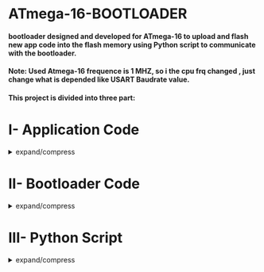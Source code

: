 # ATmega-16-BOOTLOADER

#### bootloader designed and developed for ATmega-16 to upload and flash new app code into the flash memory using Python script to communicate with the bootloader.
#### Note: Used Atmega-16 frequence is 1 MHZ, so i the cpu frq changed , just change what is depended like USART Baudrate value.
#### This project is divided into three part:

# I- Application Code
<details>
<summary>expand/compress</summary>

#### I just wrote a simple UART application code that just transmit two string messages over USART channel.
    int main(void)
    {
      USART_Init(12); // setting baudrate to 4800
      while (1) 
      {
		  USART_Transmit_Msg((uint8_t *)"HELLO FROM APPLICATION\n");
		  USART_Transmit_Msg((uint8_t *)"YOU HAVE DONE YOUR FIRST BOOTLOADER CODE\n");
      }
    }
That's to make sure we flashed the app code successfully into flash memory and the app code is running now.

## I.1-  USART Configuration:<br/>
Baudrate = 4800 ,parity = None ,Stop Bit = One

## I.2-  HEX File of APP CODE:
<details>
<summary>expand/compress</summary>
	
I.2.1- We need to extract the data Hex Bytes from the APP CODE Hex file generated.<br/>
I.2.2- The Generated APP CODE Hex file is located inside the Debug folder.

![2](https://user-images.githubusercontent.com/66730765/105389913-1de2a180-5c21-11eb-9e67-dc6b62e83959.PNG)<br/>

#### I.2.3- The Hex file Openned in Notepad++: 
####  <img align="right" src="https://user-images.githubusercontent.com/66730765/105493251-cf391400-5cc1-11eb-9d4f-701f7083ce6b.png">	
	:100000000C942A000C943F000C943F000C943F0089
	:100010000C943F000C943F000C943F000C943F0064
	:100020000C943F000C943F000C943F000C943F0054
	:100030000C943F000C943F000C943F000C943F0044
	:100040000C943F000C943F000C943F000C943F0034
	:100050000C943F0011241FBECFE5D4E0DEBFCDBF1E
	:1000600010E0A0E6B0E0EEEDF0E002C005900D92E9
	:10007000A23AB107D9F70E9460000C946D000C946D
	:10008000000090BD89B988E18AB986E880BD0895ED
	:100090005D9BFECF8CB908950F931F93CF938C0176
	:1000A000C0E0F801EC0FF11D80818A3021F0CF5FB4
	:1000B0000E944800F6CFCF911F910F910C944800F9
	:1000C0008CE090E00E94410080E690E00E944C00AD
	:0E00D00088E790E00E944C00F7CFF894FFCF35
	:1000DE0048454C4C4F2046524F4D204150504C49B4
	:1000EE00434154494F4E0A00594F552048415645F9
	:1000FE0020444F4E4520594F555220464952535495
	:10010E0020424F4F544C4F4144455220434F44459B
	:02011E000A00D5
	:00000001FF

#### I.2.4- Using C Parsing code Code "HEX-To-Array" the extract the Data Bytes.<br/>
##### Note: The [C code github link](https://github.com/AhmedYousriSobhi/Hex-To-array-txt)  <br/>
#### I.2.5-Take a copy of the hex file and past it inside the same folder as HexToArray C code.
![4](https://user-images.githubusercontent.com/66730765/105391151-7e261300-5c22-11eb-8cc7-8ee8db397352.PNG)<br/>
#### I.2.6- Using CMD, Run the line:   hextoarray.exe UART_APPLICATION.hex
![5](https://user-images.githubusercontent.com/66730765/105391152-7f574000-5c22-11eb-97a9-a473c2b624cc.PNG)<br/>
#### I.2.7- The Output File is named : OutputArray.txt, and looks like:
	{
 	0x0C, 0x94, 0x2A, 0x00, 0x0C, 0x94, 0x3F, 0x00, 0x0C, 0x94, 0x3F, 0x00, 0x0C, 0x94, 0x3F, 0x00,
 	0x0C, 0x94, 0x3F, 0x00, 0x0C, 0x94, 0x3F, 0x00, 0x0C, 0x94, 0x3F, 0x00, 0x0C, 0x94, 0x3F, 0x00,
 	0x0C, 0x94, 0x3F, 0x00, 0x0C, 0x94, 0x3F, 0x00, 0x0C, 0x94, 0x3F, 0x00, 0x0C, 0x94, 0x3F, 0x00,
 	0x0C, 0x94, 0x3F, 0x00, 0x0C, 0x94, 0x3F, 0x00, 0x0C, 0x94, 0x3F, 0x00, 0x0C, 0x94, 0x3F, 0x00,
 	0x0C, 0x94, 0x3F, 0x00, 0x0C, 0x94, 0x3F, 0x00, 0x0C, 0x94, 0x3F, 0x00, 0x0C, 0x94, 0x3F, 0x00,
 	0x0C, 0x94, 0x3F, 0x00, 0x11, 0x24, 0x1F, 0xBE, 0xCF, 0xE5, 0xD4, 0xE0, 0xDE, 0xBF, 0xCD, 0xBF,
 	0x10, 0xE0, 0xA0, 0xE6, 0xB0, 0xE0, 0xEE, 0xED, 0xF0, 0xE0, 0x02, 0xC0, 0x05, 0x90, 0x0D, 0x92,
 	0xA2, 0x3A, 0xB1, 0x07, 0xD9, 0xF7, 0x0E, 0x94, 0x60, 0x00, 0x0C, 0x94, 0x6D, 0x00, 0x0C, 0x94,
 	0x00, 0x00, 0x90, 0xBD, 0x89, 0xB9, 0x88, 0xE1, 0x8A, 0xB9, 0x86, 0xE8, 0x80, 0xBD, 0x08, 0x95,
 	0x5D, 0x9B, 0xFE, 0xCF, 0x8C, 0xB9, 0x08, 0x95, 0x0F, 0x93, 0x1F, 0x93, 0xCF, 0x93, 0x8C, 0x01,
 	0xC0, 0xE0, 0xF8, 0x01, 0xEC, 0x0F, 0xF1, 0x1D, 0x80, 0x81, 0x8A, 0x30, 0x21, 0xF0, 0xCF, 0x5F,
 	0x0E, 0x94, 0x48, 0x00, 0xF6, 0xCF, 0xCF, 0x91, 0x1F, 0x91, 0x0F, 0x91, 0x0C, 0x94, 0x48, 0x00,
 	0x8C, 0xE0, 0x90, 0xE0, 0x0E, 0x94, 0x41, 0x00, 0x80, 0xE6, 0x90, 0xE0, 0x0E, 0x94, 0x4C, 0x00,
 	0x88, 0xE7, 0x90, 0xE0, 0x0E, 0x94, 0x4C, 0x00, 0xF7, 0xCF, 0xF8, 0x94, 0xFF, 0xCF,
 	0x48, 0x45, 0x4C, 0x4C, 0x4F, 0x20, 0x46, 0x52, 0x4F, 0x4D, 0x20, 0x41, 0x50, 0x50, 0x4C, 0x49,
 	0x43, 0x41, 0x54, 0x49, 0x4F, 0x4E, 0x0A, 0x00, 0x59, 0x4F, 0x55, 0x20, 0x48, 0x41, 0x56, 0x45,
 	0x20, 0x44, 0x4F, 0x4E, 0x45, 0x20, 0x59, 0x4F, 0x55, 0x52, 0x20, 0x46, 0x49, 0x52, 0x53, 0x54,
 	0x20, 0x42, 0x4F, 0x4F, 0x54, 0x4C, 0x4F, 0x41, 0x44, 0x45, 0x52, 0x20, 0x43, 0x4F, 0x44, 0x45,
 	0x0A, 0x00,
 	0xFF, 0xFF, 0xFF, 0xFF, 0xFF, 0xFF, 0xFF, 0xFF, 0xFF, 0xFF, 0xFF, 0xFF, 0xFF, 0xFF, 0xFF, 0xFF,
 	0xFF, 0xFF, 0xFF, 0xFF, 0xFF, 0xFF, 0xFF, 0xFF, 0xFF, 0xFF, 0xFF, 0xFF, 0xFF, 0xFF, 0xFF, 0xFF,
 	0xFF, 0xFF, 0xFF, 0xFF, 0xFF, 0xFF, 0xFF, 0xFF, 0xFF, 0xFF, 0xFF, 0xFF, 0xFF, 0xFF, 0xFF, 0xFF,
 	0xFF, 0xFF, 0xFF, 0xFF, 0xFF, 0xFF, 0xFF, 0xFF, 0xFF, 0xFF, 0xFF, 0xFF, 0xFF, 0xFF, 0xFF, 0xFF,
 	0xFF, 0xFF, 0xFF, 0xFF, 0xFF, 0xFF, 0xFF, 0xFF, 0xFF, 0xFF, 0xFF, 0xFF, 0xFF, 0xFF, 0xFF, 0xFF,
 	0xFF, 0xFF, 0xFF, 0xFF, 0xFF, 0xFF, 0xFF, 0xFF, 0xFF, 0xFF, 0xFF, 0xFF, 0xFF, 0xFF, 0xFF, 0xFF
	};
	#define CODE_SIZE 384
	#define NO_OF_PAGES 3

##### The C parsing code is designed so it takes the HEX file and output the txt file in array hex bytes format, Code size in bytes and number of pages in flash memory. 
</details>
</details>

# II- Bootloader Code
<details>
<summary>expand/compress</summary>
	
![8](https://user-images.githubusercontent.com/66730765/105463206-62f5ea80-5c98-11eb-917e-2a82609d416d.PNG)
![9](https://user-images.githubusercontent.com/66730765/105463210-638e8100-5c98-11eb-82fe-266756800d8d.PNG)

</details>

# III- Python Script
<details>
<summary>expand/compress</summary>
	
## • III.1 This Script is used to
<details>
<summary>expand/compress</summary>
	
##### ‣ 1- Talk to the Bootloader.<br/>
‣ 2- Read Hex Bytes from the OutputArray.txt file - from APP Code Stage - and Transmit those bytes through USART to Boodloader.
</details>

### • III.2 LET'S EXPLAIN THE SCRIPT
<details>
<summary>expand/compress</summary>
	
## ◦ III.2.1  First The imported modules:<br/>

<details>
<summary>expand/compress</summary>
	
##### ‣ Three Modules we imported, the third one was created and designed as we will need it in a next step, so i'll explain it later when we will need it. 
	import serial
	import serial.tools.list_ports
	from TXT_FILE_HANDLER import *
##### ‣ Modules: "serial" is used to create a serial com port object, and configure its name, baudrate, parity, stop bit ,... etc <br/>
‣ Modules: "serial.tools.list_ports" is used to get all connected com ports on your os device PC/LAPTOP.

</details>
	
## ◦ III.2.2  PORT CONFIGURATION
<details>
<summary>expand/compress</summary>
	
##### ‣ Port Configuration: --: Implementation.	
	#*********PORT CONFIGURATION**************#
	# if this the main py file to run ,
	# so if another program run , it will not run the code inside this if.          
	if __name__ == '__main__':
    	ser = serial.Serial()
    	ports = serial.tools.list_ports.comports()
    	print("PY_DEBUG: LIST OF CONNECTED COM PORTS :")
    	for port, desc, hwid in sorted(ports):
            	print("{}: {} [{}]".format(port, desc, hwid))
    	keyword_com = 'COM'
    	while True:
        	ser.port = input("PY_DEBUG: ENTER COM NUMBER : ")
        	if keyword_com in ser.port :
            	break;
    	ser.baudrate = int(input("PY_DEBUG: ENTER BAUDRATE : "))
    	ser.close()
    	print("PY_DEBUG : SERIAL PORT :\n", ser)
##### ‣ These code lines are used to get all connected com ports and print them, so that when we connect TTL-USB to our PC/LAPTOP, we get the com number.<br/>
	ports = serial.tools.list_ports.comports()
    	print("PY_DEBUG: LIST OF CONNECTED COM PORTS :")
    	for port, desc, hwid in sorted(ports):
            	print("{}: {} [{}]".format(port, desc, hwid))
##### ‣ Port Configuration: --: Run Time. 
![12](https://user-images.githubusercontent.com/66730765/105466210-963a7880-5c9c-11eb-88ef-58d202f13f63.PNG)
##### ‣ In my case, the TTL-USB is COM4<br/>
![12](https://user-images.githubusercontent.com/66730765/105466316-b833fb00-5c9c-11eb-8613-75c924bc25d9.PNG)
##### ‣ From these lines we get the com number in the while loop and check for spelling "COM" word-key in the input. So the user should input: COM4 then press enter.<br/>
	keyword_com = 'COM'
    	while True:
        	ser.port = input("PY_DEBUG: ENTER COM NUMBER : ")
        	if keyword_com in ser.port :
            	break;
‣ Next, asking for the Baudrate. The baudrate i use for ATmega-16 is 4800
![25](https://user-images.githubusercontent.com/66730765/105495480-e6c5cc00-5cc4-11eb-81f9-d580ac4c11e2.png)
##### ‣ To make no error if we try to open an already openned port, so first thing to do is to close the selected com port using : ser.close()<br/>
‣ let's first explain CONFIG_COM command:<br/>
## ∙ Command : CONFIG_COM<br/>
##### ‣ comConfig: --:Implementation:
	#*******COM PORT FUNCTIONS********#        
	def comConfig():
    	print(50*'-',"\n\t",ser.port, "C O N F I G  B O A R D\n")
    	while True:
        	cmd= input("\nPY_DEBUG: COMMAND LIST:\
                    	\n\tCHANGE_COM : TO CHANGE COM PORT.\
                    	\n\tCHANGE_BAUD : TO CHANGE BAUDRATE.\
                    	\n\tRETURN : TO RETURN TO MAIN MENUE.\
                    	\n\nYOUR COMMAND IS : ")
        	if cmd == "CHANGE_COM":
            		ser.port = input("PY_DEBUG: ENTER COM NUMBER : ")
        	elif cmd == "CHANGE_BAUD":
            		ser.baudrate = int(input("PY_DEBUG: ENTER BAUDRATE : "))
        	elif cmd == "RETURN":
            		break;
        	else:
            		print("PY_DEBUG: UNDEFINED COMMAND!!")
##### ‣ comConfig: --: Run time:
![17](https://user-images.githubusercontent.com/66730765/105472524-b9692600-5ca4-11eb-9d1a-eb8c9410a326.PNG)
### ◦ Command : CHANGE_COM <br/>
     # To change the com port, as an input from the user.
     ser.port = input("PY_DEBUG: ENTER COM NUMBER : ")
### ◦ Command : CHANGE_BAUD <br/>
     # To change the Baudrate of the com port, as an input from the user.
     ser.baudrate = int(input("PY_DEBUG: ENTER BAUDRATE : "))
### ◦ Command : RETURN <br/> 
     # Just breaks the while loop and get out of the comConfig function and returns to MAIN-MENUE
     break
     
</details>

## ◦ III.2.3- Display MAIN MENUE Get Command from User:<br/>
<details>
<summary>expand/compress</summary>
	
##### ‣ Main_Menue: --:Implementation. 
	#Get Command From User.
    	cmd = '0'
    	while(1):
        	print(50*'-','\n\t\tM A I N  M E N U E\n')
        	cmd= input("\nPY_DEBUG: COMMAND LIST:\
                    	\n\tOPEN_PORT : TO OPEN COM PORT SELECTED.\
                    	\n\tCLOSE_PORT : TO CLOSE COM PORT.\
                    	\n\tCONFIG_COM : TO CHANGE COM PORT.\
                    	\n\nYOUR COMMAND IS : ")
        	if cmd == "OPEN_PORT" :
            		ser.open()
            		print("PY_DEBUG: COM PORT IS OPENED? ", ser.is_open)
            		comBoard()
        	elif cmd == "CLOSE_PORT":
            		ser.close()
            		print("PY_DEBUG: COM PORT IS CLOSED? ", not ser.is_open)
        	elif cmd == "CONFIG_COM":
            		print("PY_DEBUG: ENTERING CONFIGURATION COM BOARD.")
            		comConfig()
        	else:
            		print("PY_DEBUG: UNDEFINED COMMAND.")
##### ‣ Main_Menue: --: Run Time.
![14](https://user-images.githubusercontent.com/66730765/105471067-03510c80-5ca3-11eb-914c-b78b8763dac6.PNG)
##### ‣ The input command is checked in if-elif statements, so according to the input CMD, it's calling specific function.<br/>
## ∙ Command : OPEN_PORT 
#### <img align="right" src="https://user-images.githubusercontent.com/66730765/105474483-eddde180-5ca6-11eb-9cdc-ebb55183c204.PNG">
##### ‣ Firstly, open the selected com port.<br/>
##### ‣ Secondly, print the status of the com port: open/close using ser.is_open that return True if com port is opened successfully.<br/>
##### ‣ Thirdly, Call the function comBoard(), That jumps to comBoard Menue.
	if cmd == "OPEN_PORT" :
        	ser.open()
        	print("PY_DEBUG: COM PORT IS OPENED? ", ser.is_open)
        	comBoard()
##### ‣ if you notice, the first then to do when jumping to com Board, is to reset the AVR MCU, as explained in BOOTLOADER SECTION above, that the bootloader sends some starting messages, and ofcourse these messages are sent directly as the AVR is powered and we missed these messages while starting python script. That's why we need to reset the MCU after opening the COM port.
##### ‣ MCU RESET:
![20](https://user-images.githubusercontent.com/66730765/105475653-4661ae80-5ca8-11eb-971c-a1b27ec4f5bd.PNG)<br/>
##### ‣ As you can see, there are two debug-texter here: <br/>
∙ PY_DEBUG : is from Python script.<br/>
∙ BLD_DEBUG : is from ATmega-16 BOOTLOADER.
#### ![20](https://user-images.githubusercontent.com/66730765/105475966-b8d28e80-5ca8-11eb-8079-5cb59e034458.PNG)<br/>
##### ‣ Now our Bootloader is waiting for new command to receiver from USART.<br/>
##### ‣ NOTE: The  b'  character before the BLD_DEBUG message means that the printed message was recieved in bytes in python.<br/> 
##### ‣ In Python we have some predefined commands, just choose what to do, and if the user wants to write his own command manually, there is a command also for that.<br/>

</details>

## ◦ III.2.4 Python Predefined command : BOOTLOADER FUNCTIONS
<details>
<summary>expand/compress</summary>
	
### ◦ Command : BLD_LIST  
        # Calls BLD_CMD_LIST() Function that send char 'A' to Bootloader 
	# and receive the response which is the Bootloader command list we defined in Bootloader code.
	def BLD_CMD_LIST():
    		print("PY_DEBUG: BLD COMMANDS LIST CMD IS SENT")
    		ser.write('A'.encode('ascii'))
    		read_string()
##### ‣ BLD_LIST : --: Run Time.
![22](https://user-images.githubusercontent.com/66730765/105487504-e6273880-5cb8-11eb-9a97-387df0eaa628.PNG)
###### The response -In the Box- is a list of commands defined in Bootloader.
### ◦ Command : CMD  
#### CMD --: Implementation: 
	# Used to write the hex byte manually to transmit it Bootloader through USART.
	elif cmd == "CMD":
            co = input("ENTER COMMAND MANUALLY: ")
            ser.write(bytearray.fromhex(co))
            read_string()
##### CMD --: RUN TIME
![Screenshot (4)](https://user-images.githubusercontent.com/66730765/105506202-7756d900-5cd2-11eb-9a8e-69baf3d3d117.png)
### ◦ Command : RETURN
	# Just breaks the while loop and return the MAIN MENUE.
	elif cmdB == "RETURN":
            break
### ◦ Command : BLD_UPLOAD
####  Calls BLD_CMD_UPLOAD() Function, that's used to:<br/>
##### 1- Send 'U' byte to Bootloader so that the Bootloader gets ready to receive new file.
##### 2- Read the .txt file we created above in the Application Code, so we have to copy the outputArray.txt file and paste it in the Python folder.
##### 3- Parse the .txt file and collect the hex bytes in a list.
##### Note: From here we'll need to explain the thrird module we used in the code >> from TXT_FILE_HANDLER import *
##### 4- Transmit this list through USART to the Bootloader in the AVR.
	
## COM BOARD function:
	def comBoard():
    		print(50*'-',"\n\t",ser.port, "S E R I A L  B O A R D\n")
    		print("PY_DEBUG: RESET THE MCU")
    		read_string()
   		while True:        
        	    	cmdB = input("\nPY_DEBUG: COMMAND LIST:\
                     		\n\tBLD_LIST : TO SEE BLD LIST COMMAND.\
                     		\n\tBLD_FLASH : TO FLASH APP CODE FROM BLD COMMAND.\
                     		\n\tBLD_UPLOAD : TO UPLOAD NEW APP CODE BYTES TO BLD.\
                     		\n\tCMD : TO SEND MANUAL COMMAND.\
                     		\n\tRETURN : TO RETURN TO MAIN MENUE.\
                     		\n\nYOUR COMMAND IS: ")
        		if cmdB == "BLD_LIST":
            		BLD_CMD_LIST()
        		elif cmdB == "BLD_FLASH":
            		BLD_CMD_FLASH()
        		elif cmdB == "BLD_UPLOAD":
            		BLD_CMD_UPLOAD()
        		elif cmd == "CMD":
            		co = input("ENTER COMMAND MANUALLY: ")
            		ser.write(bytearray.fromhex(co))
            		read_string()    
        		elif cmdB == "RETURN":
            			break
        		else:
            			print("PY_DEBUG: UNDEFINED COMMAND.")
				
</details>
</details>
</details>
